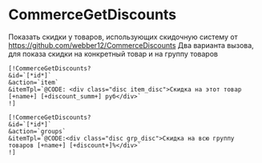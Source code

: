 # CommerceGetDiscounts 
Показать скидки у товаров, использующих скидочную систему от https://github.com/webber12/CommerceDiscounts
Два варианта вызова, для показа скидки на конкретный товар и на группу товаров
```
[!CommerceGetDiscounts?
&id=`[*id*]`
&action=`item`
&itemTpl=`@CODE: <div class="disc item_disc">Скидка на этот товар [+name+] [+discount_summ+] руб</div>`
!]
```
```
[!CommerceGetDiscounts?
&id=`[*id*]`
&action=`groups`
&itemTpl=`@CODE:<div class="disc grp_disc">Скидка на всю группу товаров [+name+] [+discount+]%</div>`
!]
```

